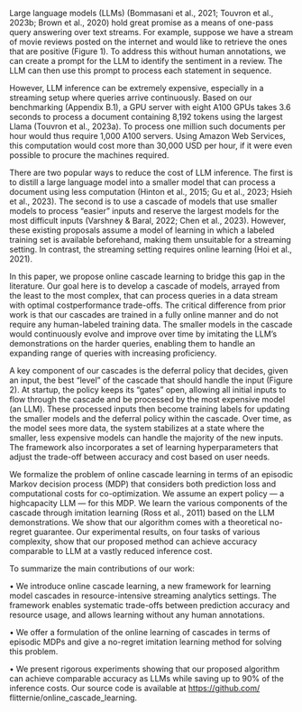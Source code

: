 Large language models (LLMs) (Bommasani et al., 2021;
Touvron et al., 2023b; Brown et al., 2020) hold great promise
as a means of one-pass query answering over text streams.
For example, suppose we have a stream of movie reviews
posted on the internet and would like to retrieve the ones
that are positive (Figure 1). To address this without human
annotations, we can create a prompt for the LLM to identify
the sentiment in a review. The LLM can then use this prompt
to process each statement in sequence.



However, LLM inference can be extremely expensive, especially in a streaming setup where queries arrive continuously. Based on our benchmarking (Appendix B.1), a GPU
server with eight A100 GPUs takes 3.6 seconds to process a
document containing 8,192 tokens using the largest Llama
(Touvron et al., 2023a). To process one million such documents per hour would thus require 1,000 A100 servers.
Using Amazon Web Services, this computation would cost
more than 30,000 USD per hour, if it were even possible to
procure the machines required.


There are two popular ways to reduce the cost of LLM
inference. The first is to distill a large language model into
a smaller model that can process a document using less
computation (Hinton et al., 2015; Gu et al., 2023; Hsieh
et al., 2023). The second is to use a cascade of models that
use smaller models to process “easier” inputs and reserve
the largest models for the most difficult inputs (Varshney
& Baral, 2022; Chen et al., 2023). However, these existing
proposals assume a model of learning in which a labeled
training set is available beforehand, making them unsuitable
for a streaming setting. In contrast, the streaming setting
requires online learning (Hoi et al., 2021).

In this paper, we propose online cascade learning to bridge
this gap in the literature. Our goal here is to develop a cascade of models, arrayed from the least to the most complex,
that can process queries in a data stream with optimal costperformance trade-offs. The critical difference from prior
work is that our cascades are trained in a fully online manner
and do not require any human-labeled training data. The
smaller models in the cascade would continuously evolve
and improve over time by imitating the LLM’s demonstrations on the harder queries, enabling them to handle an
expanding range of queries with increasing proficiency.


A key component of our cascades is the deferral policy
that decides, given an input, the best “level” of the cascade
that should handle the input (Figure 2). At startup, the
policy keeps its “gates” open, allowing all initial inputs
to flow through the cascade and be processed by the most
expensive model (an LLM). These processed inputs then
become training labels for updating the smaller models and
the deferral policy within the cascade. Over time, as the
model sees more data, the system stabilizes at a state where
the smaller, less expensive models can handle the majority
of the new inputs. The framework also incorporates a set of
learning hyperparameters that adjust the trade-off between
accuracy and cost based on user needs.


We formalize the problem of online cascade learning in
terms of an episodic Markov decision process (MDP) that
considers both prediction loss and computational costs for
co-optimization. We assume an expert policy — a highcapacity LLM — for this MDP. We learn the various components of the cascade through imitation learning (Ross et al.,
2011) based on the LLM demonstrations. We show that
our algorithm comes with a theoretical no-regret guarantee.
Our experimental results, on four tasks of various complexity, show that our proposed method can achieve accuracy
comparable to LLM at a vastly reduced inference cost.



To summarize the main contributions of our work:

• We introduce online cascade learning, a new framework
for learning model cascades in resource-intensive streaming analytics settings. The framework enables systematic
trade-offs between prediction accuracy and resource usage, and allows learning without any human annotations.


• We offer a formulation of the online learning of cascades
in terms of episodic MDPs and give a no-regret imitation
learning method for solving this problem.



• We present rigorous experiments showing that our proposed algorithm can achieve comparable accuracy as
LLMs while saving up to 90% of the inference costs. Our
source code is available at https://github.com/
flitternie/online_cascade_learning.




















